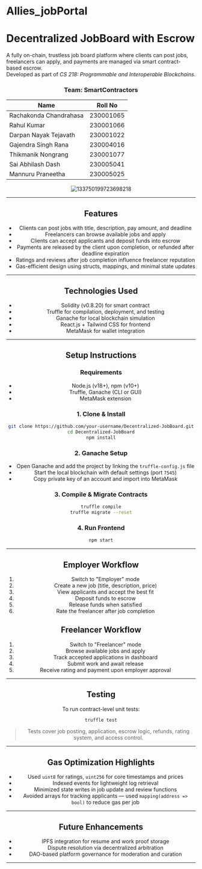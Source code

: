 # Allies_jobPortal

# Decentralized JobBoard with Escrow

A fully on-chain, trustless job board platform where clients can post jobs, freelancers can apply, and payments are managed via smart contract-based escrow.  
Developed as part of *CS 218: Programmable and Interoperable Blockchains*.

<div align="center">

### Team: SmartContractors
| Name         | Roll No |
|--------------|---------|
| Rachakonda Chandrahasa | 230001065 |
| Rahul Kumar | 230001066 |
| Darpan Nayak Tejavath | 230001022 |
| Gajendra Singh Rana | 230004016 |
| Thikmanik Nongrang | 230001077 |
| Sai Abhilash Dash | 230005041 |
| Mannuru Praneetha | 230005025 |

![133750199723698218](https://github.com/user-attachments/assets/62e91ce9-dfa5-4c9a-8ad7-3a2387f80661)

---

## Features

- Clients can post jobs with title, description, pay amount, and deadline
- Freelancers can browse available jobs and apply
- Clients can accept applicants and deposit funds into escrow
- Payments are released by the client upon completion, or refunded after deadline expiration
- Ratings and reviews after job completion influence freelancer reputation
- Gas-efficient design using structs, mappings, and minimal state updates

---

## Technologies Used

- Solidity (v0.8.20) for smart contract
- Truffle for compilation, deployment, and testing
- Ganache for local blockchain simulation
- React.js + Tailwind CSS for frontend
- MetaMask for wallet integration

---

## Setup Instructions

### Requirements
- Node.js (v18+), npm (v10+)
- Truffle, Ganache (CLI or GUI)
- MetaMask extension

### 1. Clone & Install

```bash
git clone https://github.com/your-username/Decentralized-JobBoard.git
cd Decentralized-JobBoard
npm install
```

### 2. Ganache Setup

- Open Ganache and add the project by linking the `truffle-config.js` file
- Start the local blockchain with default settings (port `7545`)
- Copy private key of an account and import into MetaMask

### 3. Compile & Migrate Contracts

```bash
truffle compile
truffle migrate --reset
```

### 4. Run Frontend

```bash
npm start
```

---

## Employer Workflow

1. Switch to "Employer" mode
2. Create a new job (title, description, price)
3. View applicants and accept the best fit
4. Deposit funds to escrow
5. Release funds when satisfied
6. Rate the freelancer after job completion

## Freelancer Workflow

1. Switch to "Freelancer" mode
2. Browse available jobs and apply
3. Track accepted applications in dashboard
4. Submit work and await release
5. Receive rating and payment upon employer approval

---

## Testing

To run contract-level unit tests:

```bash
truffle test
```

> Tests cover job posting, application, escrow logic, refunds, rating system, and access control.

---

## Gas Optimization Highlights

- Used `uint8` for ratings, `uint256` for core timestamps and prices
- Indexed events for lightweight log retrieval
- Minimized state writes in job update and review functions
- Avoided arrays for tracking applicants — used `mapping(address => bool)` to reduce gas per job

---

## Future Enhancements

- IPFS integration for resume and work proof storage
- Dispute resolution via decentralized arbitration
- DAO-based platform governance for moderation and curation
  
---
